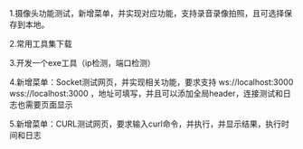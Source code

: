 

1.摄像头功能测试，新增菜单，并实现对应功能，支持录音录像拍照，且可选择保存到本地。



2.常用工具集下载

3.开发一个exe工具（ip检测，端口检测）


4.新增菜单：Socket测试网页，并实现相关功能，要求支持 ws://localhost:3000 wss://localhost:3000 ，地址可填写，并且可以添加全局header，连接测试和日志也需要页面显示

5.新增菜单：CURL测试网页，要求输入curl命令，并执行，并显示结果，执行时间和日志
